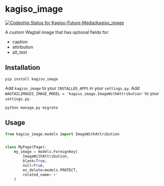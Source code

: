 # kagiso_image

[ ![Codeship Status for Kagiso-Future-Media/kagiso_image](https://codeship.com/projects/9aa7e3c0-0eb2-0134-ab88-0a3e61dce168/status?branch=master)](https://codeship.com/projects/156413)

A custom Wagtail image that has optional fields for:
- caption
- attribution
- alt_text

## Installation
`pip install kagiso_image`

Add `kagiso_image` to your `INSTALLED_APPS` in your `settings.py`.
Add `WAGTAILIMAGES_IMAGE_MODEL = 'kagiso_image.ImageWithAttribution'` to your `settings.py`.

`python manage.py migrate`

## Usage
```py
from kagiso_image.models import ImageWithAttribution


class MyPage(Page):
    my_image = models.ForeignKey(
        ImageWithAttribution,
        blank=True,
        null=True,
        on_delete=models.PROTECT,
        related_name='+'
    )
```
